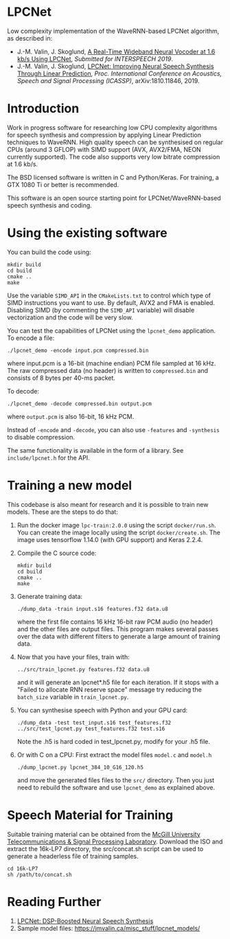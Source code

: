 # LPCNet

Low complexity implementation of the WaveRNN-based LPCNet algorithm, as described in:

- J.-M. Valin, J. Skoglund, [A Real-Time Wideband Neural Vocoder at 1.6 kb/s Using LPCNet](https://jmvalin.ca/papers/lpcnet_codec.pdf), *Submitted for INTERSPEECH 2019*.
- J.-M. Valin, J. Skoglund, [LPCNet: Improving Neural Speech Synthesis Through Linear Prediction](https://jmvalin.ca/papers/lpcnet_icassp2019.pdf), *Proc. International Conference on Acoustics, Speech and Signal Processing (ICASSP)*, arXiv:1810.11846, 2019.

# Introduction

Work in progress software for researching low CPU complexity algorithms for speech synthesis and compression by applying Linear Prediction techniques to WaveRNN. High quality speech can be synthesised on regular CPUs (around 3 GFLOP) with SIMD support (AVX, AVX2/FMA, NEON currently supported). The code also supports very low bitrate compression at 1.6 kb/s.

The BSD licensed software is written in C and Python/Keras. For training, a GTX 1080 Ti or better is recommended.

This software is an open source starting point for LPCNet/WaveRNN-based speech synthesis and coding.

# Using the existing software

You can build the code using:

```
mkdir build
cd build
cmake ..
make
```

Use the variable `SIMD_API` in the `CMakeLists.txt` to control which type of SIMD instructions you want to use. By default, AVX2 and FMA is enabled. Disabling SIMD (by commenting the `SIMD_API` variable) will disable vectorization and the code will be very slow.

You can test the capabilities of LPCNet using the `lpcnet_demo` application. To encode a file:
```
./lpcnet_demo -encode input.pcm compressed.bin
```
where input.pcm is a 16-bit (machine endian) PCM file sampled at 16 kHz. The raw compressed data (no header)
is written to `compressed.bin` and consists of 8 bytes per 40-ms packet.

To decode:
```
./lpcnet_demo -decode compressed.bin output.pcm
```
where `output.pcm` is also 16-bit, 16 kHz PCM.

Instead of `-encode` and `-decode`, you can also use `-features` and `-synthesis` to disable compression.

The same functionality is available in the form of a library. See `include/lpcnet.h` for the API.

# Training a new model

This codebase is also meant for research and it is possible to train new models. These are the steps to do that:

1. Run the docker image `lpc-train:2.0.0` using the script `docker/run.sh`. You can create the image locally using the script `docker/create.sh`. The image uses tensorflow 1.14.0 (with GPU support) and Keras 2.2.4.

1. Compile the C source code:

   ```
   mkdir build
   cd build
   cmake ..
   make
   ```

1. Generate training data:
   ```
   ./dump_data -train input.s16 features.f32 data.u8
   ```
   where the first file contains 16 kHz 16-bit raw PCM audio (no header) and the other files are output files. This program makes several passes over the data with different filters to generate a large amount of training data.

1. Now that you have your files, train with:
   ```
   ../src/train_lpcnet.py features.f32 data.u8
   ```
   and it will generate an lpcnet*.h5 file for each iteration. If it stops with a
   "Failed to allocate RNN reserve space" message try reducing the `batch_size` variable in `train_lpcnet.py`.

1. You can synthesise speech with Python and your GPU card:
   ```
   ./dump_data -test test_input.s16 test_features.f32
   ../src/test_lpcnet.py test_features.f32 test.s16
   ```
   Note the .h5 is hard coded in test_lpcnet.py, modify for your .h5 file.

1. Or with C on a CPU:
   First extract the model files `model.c` and `model.h`
   ```
   ./dump_lpcnet.py lpcnet_384_10_G16_120.h5
   ```
   and move the generated files files to the `src/` directory.
   Then you just need to rebuild the software and use `lpcnet_demo` as explained above.

# Speech Material for Training

Suitable training material can be obtained from the [McGill University Telecommunications & Signal Processing Laboratory](http://www-mmsp.ece.mcgill.ca/Documents/Data/).  Download the ISO and extract the 16k-LP7 directory, the src/concat.sh script can be used to generate a headerless file of training samples.
```
cd 16k-LP7
sh /path/to/concat.sh
```

# Reading Further

1. [LPCNet: DSP-Boosted Neural Speech Synthesis](https://people.xiph.org/~jm/demo/lpcnet/)
1. Sample model files:
https://jmvalin.ca/misc_stuff/lpcnet_models/

